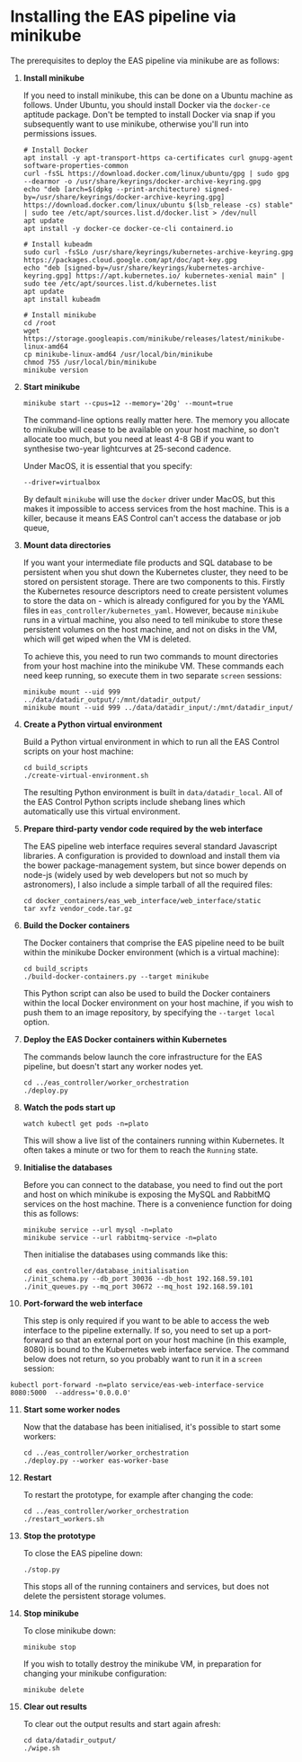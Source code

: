 # Installing the EAS pipeline via minikube

The prerequisites to deploy the EAS pipeline via minikube are as follows:

1. **Install minikube**

   If you need to install minikube, this can be done on a Ubuntu machine as follows. Under Ubuntu, you should install Docker via the `docker-ce` aptitude package. Don't be tempted to install Docker via snap if you subsequently want to use minikube, otherwise you'll run into permissions issues.

    ```
    # Install Docker
    apt install -y apt-transport-https ca-certificates curl gnupg-agent software-properties-common
    curl -fsSL https://download.docker.com/linux/ubuntu/gpg | sudo gpg --dearmor -o /usr/share/keyrings/docker-archive-keyring.gpg
    echo "deb [arch=$(dpkg --print-architecture) signed-by=/usr/share/keyrings/docker-archive-keyring.gpg] https://download.docker.com/linux/ubuntu $(lsb_release -cs) stable" | sudo tee /etc/apt/sources.list.d/docker.list > /dev/null
    apt update
    apt install -y docker-ce docker-ce-cli containerd.io

    # Install kubeadm
    sudo curl -fsSLo /usr/share/keyrings/kubernetes-archive-keyring.gpg https://packages.cloud.google.com/apt/doc/apt-key.gpg
    echo "deb [signed-by=/usr/share/keyrings/kubernetes-archive-keyring.gpg] https://apt.kubernetes.io/ kubernetes-xenial main" | sudo tee /etc/apt/sources.list.d/kubernetes.list
    apt update
    apt install kubeadm

    # Install minikube
    cd /root
    wget https://storage.googleapis.com/minikube/releases/latest/minikube-linux-amd64
    cp minikube-linux-amd64 /usr/local/bin/minikube
    chmod 755 /usr/local/bin/minikube
    minikube version
   ```

2. **Start minikube**

    ```
    minikube start --cpus=12 --memory='20g' --mount=true
    ```

   The command-line options really matter here. The memory you allocate to minikube will cease to be available on your host machine, so don't allocate too much, but you need at least 4-8 GB if you want to synthesise two-year lightcurves at 25-second cadence.

    Under MacOS, it is essential that you specify:

   ```
   --driver=virtualbox
   ```

   By default `minikube` will use the `docker` driver under MacOS, but this makes it impossible to access services from the host machine. This is a killer, because it means EAS Control can't access the database or job queue,

3. **Mount data directories**

   If you want your intermediate file products and SQL database to be persistent when you shut down the Kubernetes cluster, they need to be stored on persistent storage. There are two components to this. Firstly the Kubernetes resource descriptors need to create persistent volumes to store the data on - which is already configured for you by the YAML files in `eas_controller/kubernetes_yaml`. However, because `minikube` runs in a virtual machine, you also need to tell minikube to store these persistent volumes on the host machine, and not on disks in the VM, which will get wiped when the VM is deleted.

    To achieve this, you need to run two commands to mount directories from your host machine into the minikube VM. These commands each need keep running, so execute them in two separate `screen` sessions:

    ```
    minikube mount --uid 999 ../data/datadir_output/:/mnt/datadir_output/
    minikube mount --uid 999 ../data/datadir_input/:/mnt/datadir_input/
    ```
   
4. **Create a Python virtual environment**

   Build a Python virtual environment in which to run all the EAS Control scripts on your host machine:
   ```
   cd build_scripts
   ./create-virtual-environment.sh
   ```
   The resulting Python environment is built in `data/datadir_local`. All of the EAS Control Python scripts include shebang lines which automatically use this virtual environment.

5. **Prepare third-party vendor code required by the web interface**

   The EAS pipeline web interface requires several standard Javascript libraries. A configuration is provided to download and install them via the bower package-management system, but since bower depends on node-js (widely used by web developers but not so much by astronomers), I also include a simple tarball of all the required files:

   ```
   cd docker_containers/eas_web_interface/web_interface/static
   tar xvfz vendor_code.tar.gz
   ```

6. **Build the Docker containers**

   The Docker containers that comprise the EAS pipeline need to be built within the minikube Docker environment (which is a virtual machine):

   ```
   cd build_scripts
   ./build-docker-containers.py --target minikube
   ```
   
   This Python script can also be used to build the Docker containers within the local Docker environment on your host machine, if you wish to push them to an image repository, by specifying the `--target local` option.

7. **Deploy the EAS Docker containers within Kubernetes**

    The commands below launch the core infrastructure for the EAS pipeline, but doesn't start any worker nodes yet.

    ```
    cd ../eas_controller/worker_orchestration
    ./deploy.py
    ```

8. **Watch the pods start up**

    ```
    watch kubectl get pods -n=plato
    ```

   This will show a live list of the containers running within Kubernetes. It often takes a minute or two for them to
   reach the `Running` state.

9. **Initialise the databases**

   Before you can connect to the database, you need to find out the port and host on which minikube is exposing the MySQL and RabbitMQ services on the host machine. There is a convenience function for doing this as follows:

   ```
   minikube service --url mysql -n=plato
   minikube service --url rabbitmq-service -n=plato
   ```
   
   Then initialise the databases using commands like this:

   ```
   cd eas_controller/database_initialisation
   ./init_schema.py --db_port 30036 --db_host 192.168.59.101
   ./init_queues.py --mq_port 30672 --mq_host 192.168.59.101
   ```

10. **Port-forward the web interface**

    This step is only required if you want to be able to access the web interface to the pipeline externally. If so, you need to set up a port-forward so that an external port on your host machine (in this example, 8080) is bound to the Kubernetes web interface service. The command below does not return, so you probably want to run it in a `screen` session:
   ```
   kubectl port-forward -n=plato service/eas-web-interface-service 8080:5000  --address='0.0.0.0'
   ```

11. **Start some worker nodes**

    Now that the database has been initialised, it's possible to start some workers:

    ```
    cd ../eas_controller/worker_orchestration
    ./deploy.py --worker eas-worker-base
    ```
   
12. **Restart**

    To restart the prototype, for example after changing the code:

     ```
     cd ../eas_controller/worker_orchestration
     ./restart_workers.sh
     ```

13. **Stop the prototype**

    To close the EAS pipeline down:

     ```
     ./stop.py
     ```
    
     This stops all of the running containers and services, but does not delete the persistent storage volumes.

14. **Stop minikube**

    To close minikube down:

     ```
     minikube stop
     ```

     If you wish to totally destroy the minikube VM, in preparation for changing your minikube configuration:    

     ```
     minikube delete
     ```

15. **Clear out results**

    To clear out the output results and start again afresh:

     ```
     cd data/datadir_output/
     ./wipe.sh
     ```


